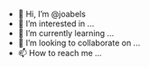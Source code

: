 - 👋 Hi, I’m @joabels
- 👀 I’m interested in ...
- 🌱 I’m currently learning ...
- 💞️ I’m looking to collaborate on ...
- 📫 How to reach me ...

<!---
joabels/joabels is a ✨ special ✨ repository because its `README.md` (this file) appears on your GitHub profile.
You can click the Preview link to take a look at your changes.
--->
